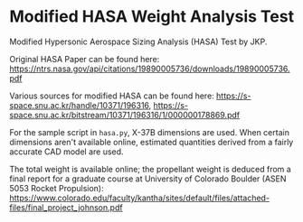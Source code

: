 # Modified HASA Weight Analysis Test

Modified Hypersonic Aerospace Sizing Analysis (HASA) Test by JKP.

Original HASA Paper can be found here: https://ntrs.nasa.gov/api/citations/19890005736/downloads/19890005736.pdf

Various sources for modified HASA can be found here: https://s-space.snu.ac.kr/handle/10371/196316, https://s-space.snu.ac.kr/bitstream/10371/196316/1/000000178869.pdf 

For the sample script in `hasa.py`, X-37B dimensions are used. When certain dimensions aren't available online, estimated quantities derived from a fairly accurate CAD model are used.

The total weight is available online; the propellant weight is deduced from a final report for a graduate course at University of Colorado Boulder (ASEN 5053 Rocket Propulsion): https://www.colorado.edu/faculty/kantha/sites/default/files/attached-files/final_project_johnson.pdf